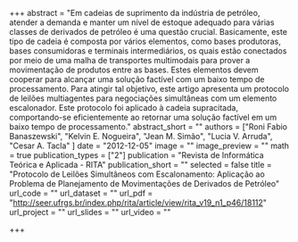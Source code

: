 +++
abstract = "Em cadeias de suprimento da indústria de petróleo, atender a demanda e manter um nível de estoque adequado para várias classes de derivados de petróleo é uma questão crucial. Basicamente, este tipo de cadeia é composta por vários elementos, como bases produtoras, bases consumidoras e terminais intermediários, os quais estão conectados por meio de uma malha de transportes multimodais para prover a movimentação de produtos entre as bases. Estes elementos devem cooperar para alcançar uma solução factível com um baixo tempo de processamento. Para atingir tal objetivo, este artigo apresenta um protocolo de leilões multiagentes para negociações simultâneas com um elemento escalonador. Este protocolo foi aplicado à cadeia supracitada, comportando-se eficientemente ao retornar uma solução factível em um baixo tempo de processamento."
abstract_short = ""
authors = ["Roni Fabio Banaszewski", "Kelvin E. Nogueira", "Jean M. Simão", "Lucia V. Arruda", "Cesar A. Tacla" ]
date = "2012-12-05"
image = ""
image_preview = ""
math = true
publication_types = ["2"]
publication = "Revista de Informática Teórica e Aplicada - RITA"
publication_short = ""
selected = false
title = "Protocolo de Leilões Simultâneos com Escalonamento: Aplicação ao Problema de Planejamento de Movimentações de Derivados de Petróleo"
url_code = ""
url_dataset = ""
url_pdf = "http://seer.ufrgs.br/index.php/rita/article/view/rita_v19_n1_p46/18112"
url_project = ""
url_slides = ""
url_video = ""

+++
